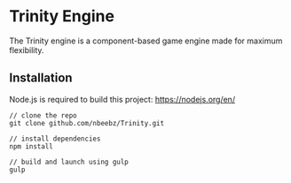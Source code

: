 # Trinity Engine

The Trinity engine is a component-based game engine made for maximum flexibility.

## Installation

Node.js is required to build this project: https://nodejs.org/en/

```
// clone the repo
git clone github.com/nbeebz/Trinity.git

// install dependencies
npm install

// build and launch using gulp
gulp
```